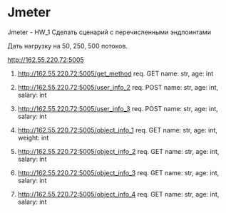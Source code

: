 # Jmeter

Jmeter - HW_1
Сделать сценарий с перечисленными эндпоинтами

Дать нагрузку на 50, 250, 500 потоков.

http://162.55.220.72:5005

1) http://162.55.220.72:5005/get_method
req.
GET
name: str,
age: int


2) http://162.55.220.72:5005/user_info_2
req.
POST
name: str,
age: int,
salary: int


3) http://162.55.220.72:5005/user_info_3
req.
POST
name: str,
age: int,
salary: int

4) http://162.55.220.72:5005/object_info_1
req.
GET
name: str,
age: int,
weight: int

5) http://162.55.220.72:5005/object_info_2
req.
GET
name: str,
age: int,
salary: int

6) http://162.55.220.72:5005/object_info_3
req.
GET
name: str,
age: int,
salary: int

7) http://162.55.220.72:5005/object_info_4
req.
GET
name: str,
age: int,
salary: int
